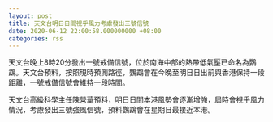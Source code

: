 ```yaml
---
layout: post
title: 天文台明日日間視乎風力考慮發出三號信號
date: 2020-06-12 22:00:58.000000000 +08:00
categories: rss
---
```


天文台晚上8時20分發出一號戒備信號，位於南海中部的熱帶低氣壓已命名為鸚鵡。天文台預料，按照現時預測路徑，鸚鵡會在今晚至明日日出前與香港保持一段距離，一號戒備信號會維持一段時間。

天文台高級科學主任陳營華預料，明日日間本港風勢會逐漸增強，屆時會視乎風力情況，考慮發出三號強風信號，預料鸚鵡會在星期日最接近本港。
